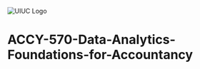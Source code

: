 ![UIUC Logo](https://github.com/Abby7LIU/Data-Analytical-projects-in-UIUC/blob/master/UI.png)
# ACCY-570-Data-Analytics-Foundations-for-Accountancy
